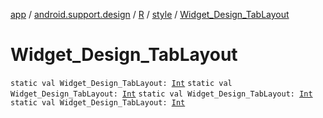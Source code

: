 [app](../../../index.md) / [android.support.design](../../index.md) / [R](../index.md) / [style](index.md) / [Widget_Design_TabLayout](.)

# Widget_Design_TabLayout

`static val Widget_Design_TabLayout: `[`Int`](https://kotlinlang.org/api/latest/jvm/stdlib/kotlin/-int/index.html)
`static val Widget_Design_TabLayout: `[`Int`](https://kotlinlang.org/api/latest/jvm/stdlib/kotlin/-int/index.html)
`static val Widget_Design_TabLayout: `[`Int`](https://kotlinlang.org/api/latest/jvm/stdlib/kotlin/-int/index.html)
`static val Widget_Design_TabLayout: `[`Int`](https://kotlinlang.org/api/latest/jvm/stdlib/kotlin/-int/index.html)